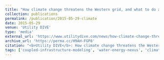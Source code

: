 ```yaml
---
title: "How climate change threatens the Western grid, and what to do about it"
collection: publications
permalink: /publication/2015-05-29-climate
date: 2015-05-29
venue: 'Utility DIVE'
type: 'media'
external_url: 'https://www.utilitydive.com/news/how-climate-change-threatens-the-western-grid-and-what-to-do-about-it/399935/'
archive_url: 'https://perma.cc/H9AH-FGP8'
citation: "<b>Utility DIVE</b>: How climate change threatens the Western grid, and what to do about it. (2015). [News Article]"
tags: ['coupled-infrastructure-modeling', 'water-energy-nexus', 'climate-change']
---
```

